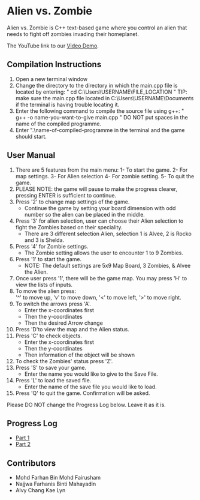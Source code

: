 # Alien vs. Zombie

Alien vs. Zombie is C++ text-based game where you control an alien that needs to fight off zombies invading their homeplanet.

The YouTube link to our [Video Demo](https://www.youtube.com/watch?v=5kPEgZmcOxM).

## Compilation Instructions

1) Open a new terminal window
2) Change the directory to the directory in which the main.cpp file is located by entering: " cd C:\Users\USERNAME\FILE_LOCATION "
    TIP: make sure the main.cpp file located in C:\Users\USERNAME\Documents if the terminal is having trouble locating it.
3) Enter the following command to compile the source file using g++:
    " g++ -o name-you-want-to-give main.cpp "
    DO NOT put spaces in the name of the compiled programme.
4) Enter ".\name-of-compiled-programme in the terminal and the game should start.


## User Manual

1) There are 5 features from the main menu:
    1- To start the game.
    2- For map settings.
    3- For Alien selection
    4- For zombie setting.
    5- To quit the game.
2) PLEASE NOTE: the game will pause to make the progress clearer, pressing ENTER is sufficient to continue.
3) Press '2' to change map settings of the game.
    - Continue the game by setting your board dimension with odd number so the alien can be placed in the middle.
4) Press '3' for alien selection, user can choose their Alien selection to fight the Zombies based on their speciality.
    - There are 3 different selection Alien, selection 1 is Alvee, 2 is Rocko and 3 is Shelda.
5) Press '4' for Zombie settings.
    - The Zombie setting allows the user to encounter 1 to 9 Zombies.
6) Press '1' to start the game.
    - NOTE: The default settings are 5x9 Map Board, 3 Zombies, & Alvee the Alien. 
7) Once user press '1', there will be the game map. You may press 'H' to view the lists of inputs.
8) To move the alien press:     
    '^' to move up,
    'v' to move down,
    '<' to move left, 
    '>' to move right.
9) To switch the arrows press 'A'. 
    - Enter the x-coordinates first
    - Then the y-coordinates
    - Then the desired Arrow change
10) Press 'D'to view the map and the Alien status.
11) Press 'C' to check objects.
    - Enter the x-coordinates first
    - Then the y-coordinates
    - Then information of the object will be shown   
12) To check the Zombies' status press 'Z'.
13) Press 'S' to save your game.
    - Enter the name you would like to give to the Save File.
14) Press 'L' to load the saved file.
    - Enter the name of the save file you would like to load.
15) Press 'Q' to quit the game. Confirmation will be asked.

Please DO NOT change the Progress Log below. Leave it as it is.

## Progress Log

- [Part 1](PART1.md)
- [Part 2](PART2.md)

## Contributors

- Mohd Farhan Bin Mohd Fairusham
- Najjwa Farhanis Binti Mahayadin
- Alvy Chang Kae Lyn


